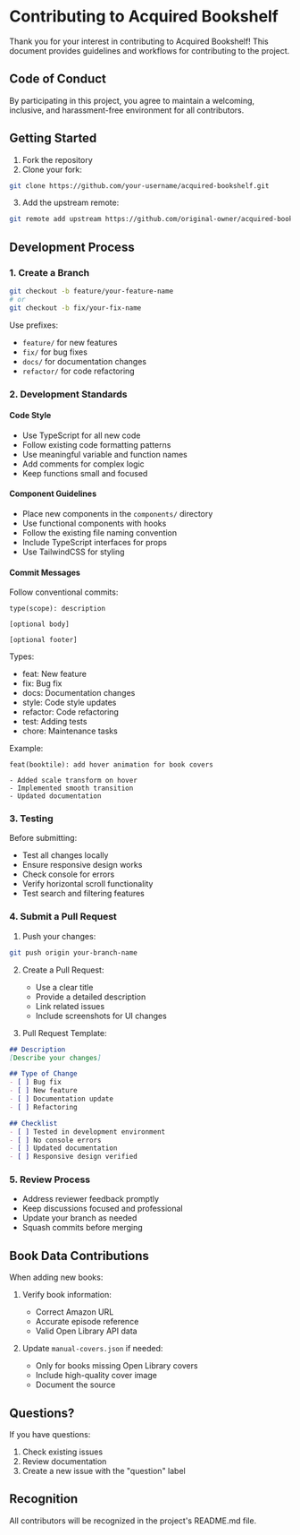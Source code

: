 # Contributing to Acquired Bookshelf

Thank you for your interest in contributing to Acquired Bookshelf! This document provides guidelines and workflows for contributing to the project.

## Code of Conduct

By participating in this project, you agree to maintain a welcoming, inclusive, and harassment-free environment for all contributors.

## Getting Started

1. Fork the repository
2. Clone your fork:
```bash
git clone https://github.com/your-username/acquired-bookshelf.git
```
3. Add the upstream remote:
```bash
git remote add upstream https://github.com/original-owner/acquired-bookshelf.git
```

## Development Process

### 1. Create a Branch

```bash
git checkout -b feature/your-feature-name
# or
git checkout -b fix/your-fix-name
```

Use prefixes:
- `feature/` for new features
- `fix/` for bug fixes
- `docs/` for documentation changes
- `refactor/` for code refactoring

### 2. Development Standards

#### Code Style

- Use TypeScript for all new code
- Follow existing code formatting patterns
- Use meaningful variable and function names
- Add comments for complex logic
- Keep functions small and focused

#### Component Guidelines

- Place new components in the `components/` directory
- Use functional components with hooks
- Follow the existing file naming convention
- Include TypeScript interfaces for props
- Use TailwindCSS for styling

#### Commit Messages

Follow conventional commits:
```
type(scope): description

[optional body]

[optional footer]
```

Types:
- feat: New feature
- fix: Bug fix
- docs: Documentation changes
- style: Code style updates
- refactor: Code refactoring
- test: Adding tests
- chore: Maintenance tasks

Example:
```
feat(booktile): add hover animation for book covers

- Added scale transform on hover
- Implemented smooth transition
- Updated documentation
```

### 3. Testing

Before submitting:
- Test all changes locally
- Ensure responsive design works
- Check console for errors
- Verify horizontal scroll functionality
- Test search and filtering features

### 4. Submit a Pull Request

1. Push your changes:
```bash
git push origin your-branch-name
```

2. Create a Pull Request:
   - Use a clear title
   - Provide a detailed description
   - Link related issues
   - Include screenshots for UI changes

3. Pull Request Template:
```markdown
## Description
[Describe your changes]

## Type of Change
- [ ] Bug fix
- [ ] New feature
- [ ] Documentation update
- [ ] Refactoring

## Checklist
- [ ] Tested in development environment
- [ ] No console errors
- [ ] Updated documentation
- [ ] Responsive design verified
```

### 5. Review Process

- Address reviewer feedback promptly
- Keep discussions focused and professional
- Update your branch as needed
- Squash commits before merging

## Book Data Contributions

When adding new books:

1. Verify book information:
   - Correct Amazon URL
   - Accurate episode reference
   - Valid Open Library API data

2. Update `manual-covers.json` if needed:
   - Only for books missing Open Library covers
   - Include high-quality cover image
   - Document the source

## Questions?

If you have questions:
1. Check existing issues
2. Review documentation
3. Create a new issue with the "question" label

## Recognition

All contributors will be recognized in the project's README.md file.